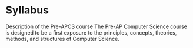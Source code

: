# Syllabus
Description of the Pre-APCS course
The Pre-AP Computer Science course is designed to be a first exposure to the principles, concepts, theories, methods, and structures 
of Computer Science.
